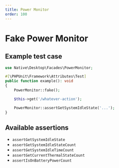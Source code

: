```yaml
---
title: Power Monitor
order: 100
---
```


# Fake Power Monitor

## Example test case

```php
use Native\Desktop\Facades\PowerMonitor;

#[\PHPUnit\Framework\Attributes\Test]
public function example(): void
{
    PowerMonitor::fake();

    $this->get('/whatever-action');

    PowerMonitor::assertGetSystemIdleState('...');
}
```

## Available assertions

- `assertGetSystemIdleState`
- `assertGetSystemIdleStateCount`
- `assertGetSystemIdleTimeCount`
- `assertGetCurrentThermalStateCount`
- `assertIsOnBatteryPowerCount`
